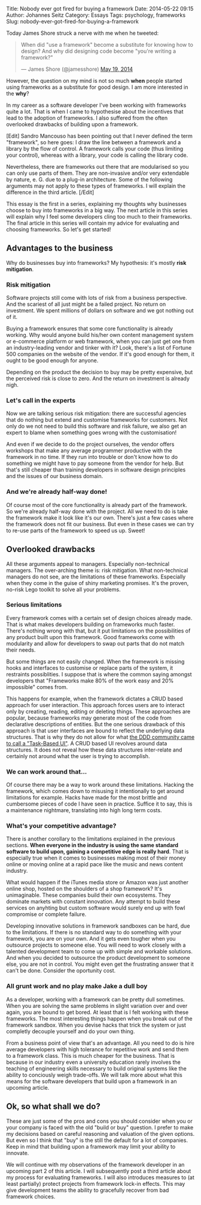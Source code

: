 Title: Nobody ever got fired for buying a framework
Date: 2014-05-22 09:15
Author: Johannes Seitz
Category: Essays
Tags: psychology, frameworks
Slug: nobody-ever-got-fired-for-buying-a-framework

Today James Shore struck a nerve with me when he tweeted:

<blockquote class="twitter-tweet" lang="en"><p>When did &quot;use a framework&quot; become a substitute for knowing how to design? And why did designing code become &quot;you&#39;re writing a framework?&quot;</p>&mdash; James Shore (@jamesshore) <a href="https://twitter.com/jamesshore/statuses/468528056533913601">May 19, 2014</a></blockquote>
<script async src="//platform.twitter.com/widgets.js" charset="utf-8"></script>

However, the question on my mind is not so much **when** people started using frameworks as a substitute for good design. I am more interested in the **why**? 

In my career as a software developer I've been working with frameworks quite a lot. That is when I came to hypothesise about the incentives that lead to the adoption of frameworks. I also suffered from the often overlooked drawbacks of building upon a framework. 

[Edit] Sandro Mancouso has been pointing out that I never defined the term "framework", so here goes: I draw the line between a framework and a library by the flow of control. A framework calls your code (thus limiting your control), whereas with a library, your code is calling the library code.

 Nevertheless, there are frameworks out there that are modularised so you can only use parts of them. They are non-invasive and/or very extendable by nature, e. G. due to a plug-in architecture. Some of the following arguments may not apply to these types of frameworks. I will explain the difference in the third article. [/Edit] 

This essay is the first in a series, explaining my thoughts why businesses choose to buy into frameworks in a big way. The next article in this series will explain why I feel some developers cling too much to their frameworks. The final article in this series will contain my advice for evaluating and choosing frameworks. So let's get started!

## Advantages to the business 

Why do businesses buy into frameworks? My hypothesis: it's mostly **risk mitigation**. 

### Risk mitigation

Software projects still come with lots of risk from a business perspective. And the scariest of all just might be a failed project. No return on investment. We spent millions of dollars on software and we got nothing out of it.

Buying a framework ensures that some core functionality is already working. Why would anyone build his/her own content management system or e-commerce platform or web framework, when you can just get one from an industry-leading vendor and tinker with it? Look, there's a list of Fortune 500 companies on the website of the vendor. If it's good enough for them, it ought to be good enough for anyone. 

Depending on the product the decision to buy may be pretty expensive, but the perceived risk is close to zero. And the return on investment is already nigh. 

### Let's call in the experts

Now we are talking serious risk mitigation: there are successful agencies that do nothing but extend and customise frameworks for customers. Not only do we not need to build this software and risk failure, we also get an expert to blame when something goes wrong with the customisation! 

And even if we decide to do the project ourselves, the vendor offers workshops that make any average programmer productive with the framework in no time. If they run into trouble or don't know how to do something we might have to pay someone from the vendor for help. But that's still cheaper than training developers in software design principles and the issues of our business domain.

### And we're already half-way done!

Of course most of the core functionality is already part of the framework. So we're already half-way done with the project. All we need to do is take the framework make it look like it's our own. There's just a few cases where the framework does not fit our business. But even in these cases we can try to re-use parts of the framework to speed us up. Sweet!

## Overlooked drawbacks

All these arguments appeal to managers. Especially non-technical managers. The over-arching theme is: risk mitigation. What non-technical managers do not see, are the limitations of these frameworks. Especially when they come in the guise of shiny marketing promises. It's the proven, no-risk Lego toolkit to solve all your problems.

### Serious limitations

Every framework comes with a certain set of design choices already made. That is what makes developers building on frameworks much faster. There's nothing wrong with that, but it put limitations on the possibilities of any product built upon this framework. Good frameworks come with modularity and allow for developers to swap out parts that do not match their needs. 

But some things are not easily changed. When the framework is missing hooks and interfaces to customise or replace parts of the system, it restraints possiblities. I suppose that is where the common saying amongst developers that "Frameworks make 80% of the work easy and 20% impossible" comes from.

This happens for example, when the framework dictates a CRUD based approach for user interaction. This approach forces users are to interact only by creating, reading, editing or deleting things. These approaches are popular, because frameworks may generate most of the code from declarative descriptions of entities.  But the one serious drawback of this approach is that user interfaces are bound to reflect the underlying data structures. That is why they do not allow for what [the DDD community came to call a "Task-Based UI"](https://cqrs.wordpress.com/documents/task-based-ui/). A CRUD based UI revolves around data structures. It does not reveal how these data structures inter-relate and certainly not around what the user is trying to accomplish. 

### We can work around that...

Of course there may be a way to work around these limitations. Hacking the framework, which comes down to misusing it intentionally to get around limitations for example. Hacks have made for the most brittle and cumbersome pieces of code I have seen in practice. Suffice it to say, this is a maintenance nightmare, translating into high long term costs.

### What's your competitive advantage?

There is another corollary to the limitations explained in the previous sections. **When everyone in the industry is using the same standard software to build upon, gaining a competitive edge is really hard**. That is especially true when it comes to businesses making most of their money online or moving online at a rapid pace like the music and news content industry.

What would happen if the iTunes media store or Amazon was just another online shop, hosted on the shoulders of a shop framework? It's unimaginable. These companies build their own ecosystems. They dominate markets with constant innovation. Any attempt to build these services on anyhting but custom software would surely end up with fowl compromise or complete failure.

Developing innovative solutions in framework sandboxes can be hard, due to the limitations. If there is no standard way to do something with your framework, you are on your own. And it gets even tougher when you outsource projects to someone else. You will need to work closely with a talented development team to come up with simple and workable solutions. And when you decided to outsource the product development to someone else, you are not in control. You might even get the frustrating answer that it can't be done. Consider the oportunity cost.

### All grunt work and no play make Jake a dull boy

As a developer, working with a framework can be pretty dull sometimes. When you are solving the same problems in slight variation over and over again, you are bound to get bored. At least that is I felt working with these frameworks. The most interesting things happen when you break out of the framework sandbox. When you devise hacks that trick the system or just completly decouple yourself and do your own thing.

From a business point of view that's an advantage. All you need to do is hire average developers with high tolerance for repetitive work and send them to a framework class. This is much cheaper for the business. That is because in our industry even a university education rarely involves the teaching of engineering skills necessary to build original systems like the ability to conciously weigh trade-offs. We will talk more about what this means for the software developers that build upon a framework in an upcoming article.

## Ok, so what shall we do?

These are just some of the pros and cons you should consider when you or your company is faced with the old "build or buy" question. I prefer to make my decisions based on careful reasoning and valuation of the given options. But even so I think that "buy" is the still the default for a lot of companies. Keep in mind that building upon a framework may limit your ability to innovate.

We will continue with my observations of the framework developer in an upcoming part 2 of this article. I will subsequently post a third article about my process for evaluating frameworks. I will also introduces measures to (at least partially) protect projects from framework lock-in effects. This may give development teams the ability to gracefully recover from bad framework choices.
